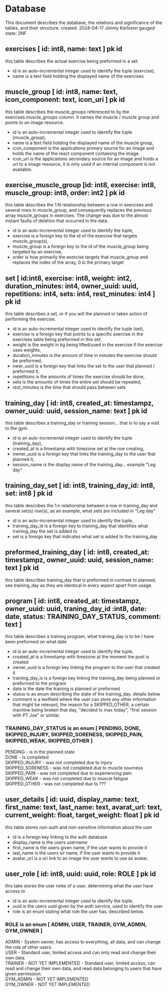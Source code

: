 # Database

This document describes the database, the relations and significance of the tables, and their structure.
created: 2024-04-17 Jimmy Karlsson
gauged state: 2NF

## exercises [ id: int8, name: text ] pk id

this table describes the actual exercise being preformed in a set.

- id is an auto-incremental integer used to identify the tuple (exercise),
- name is a text field holding the displayed name of the exercises

## muscle_group [ id: int8, name: text, icon_component: text, icon_uri ] pk id

this table describes the muscle_groups referenced to by the exercises.muscle_groups column.
It names the muscle / muscle group and points to an image resource.

- id is an auto-incremental integer used to identify the tuple (muscle_group),
- name is a text field holding the displayed name of the muscle group,
- icon_component is the applications primary source for an image and holds the name of the react component containing the image.
- icon_uri is the applications secondary source for an image and holds a uri to a image resource, it is only used if an internal component is not available.

## exercise_muscle_group [id: int8, exercise: int8, muscle_group: int8, order: int2 ] pk id

this table describes the 1:N relationship between a row in exercises and several rows in muscle_group,
and consequently replaces the previous array muscle_groups in exercises. The change was due to the almost instant faults of deletion that occurred in the data.

- id is an auto-incremental integer used to identify the tuple,
- exercise is a foreign key to the id of the exercise that targets muscle_group(s),
- muscle_group is a foreign key to the id of the muscle_group being targeted by an exercise,
- order is how primarily the exercise targets that muscle_group and replaces the index of the array, 0 is the primary target

## set [ id:int8, exercise: int8, weight: int2, duration_minutes: int4, owner_uuid: uuid, repetitions: int4, sets: int4, rest_minutes: int4 ] pk id

this table describes a set, or if you will the planned or taken action of performing the exercise.

- id is an auto-incremental integer used to identify the tuple (set),
- exercise is a foreign key that points to a specific exercise in the exercises table being preformed in this set,
- weight is the weight in kg being lifted/used in the exercise if the exercise uses weights,
- duration_minutes is the amount of time in minutes the exercise should be preformed,
- ower_uuid is a foreign key that links the set to the user that planned / preformed it,
- repetitions is the amounts of times the exercise should be done,
- sets is the amounts of times the entire set should be repeated,
- rest_minutes is the time that should pass between sets

## training_day [ id: int8, created_at: timestampz, owner_uuid: uuid, session_name: text ] pk id

this table describes a training_day or training session… that is to say a visit to the gym.

- id is an auto-incremental integer used to identify the tuple (training_day),
- created_at is a timestamp with timezone set at the row creating,
- owner_uuid is a foreign key that links the training_day to the user that planned it,
- session_name is the display name of the training_day… example "Leg day"

## training_day_set [ id: int8, training_day_id: int8, set: int8 ] pk id

this table describes the 1:n relationship between a row in training_day and several  set(s) row(s),
as an example, what sets are included in "Leg day"

- id is an auto-incremental integer used to identify the tuple,
- training_day_id is a foreign key to training_day that identifies what training_day the set is added to
- set is a foreign key that indicates what set is added to the training_day

## preformed_training_day [ id: int8, created_at: timestampz, owner_uuid: uuid, session_name: text ] pk id

this table describes training_day that is preformed in contrast to planned, see training_day as they are identical in every aspect apart from usage.

## program [ id: int8, created_at: timestampz, owner_uuid: uuid, traning_day_id :int8, date: date, status: TRAINING_DAY_STATUS, comment: text ]

this table describes a training program, what training_day is to be / have been preformed on what date

- id is an auto-incremental integer used to identify the tuple,
- created_at is a timestamp with timezone at the moment the post is created
- owner_uuid is a foreign key linking the program to the user that created it
- training_day_is is a foreign key linking the training_day being planned or preformed to the program
- date is the date the training is planned or preformed
- status is an enum describing the state of the training_day. details below
- comment is a textfield where the user can store any other information that might be relevant, the reason for a SKIPPED_OTHER, a certain machine being broken that day, "decided to max today", "first session with PT Joe" or similar.

### TRAINING_DAY_STATUS is an enum [ PENDING, DONE, SKIPPED_INJURY, SKIPPED_SORENESS, SKIPPED_PAIN, SKIPPED_WEAK, SKIPPED_OTHER ]

  PENDING - is in the planned state  
  DONE - is completed  
  SKIPPED_INJURY - was not completed due to injury  
  SKIPPED_SORENESS - was not completed due to muscle sourness  
  SKIPPED_PAIN - was not completed due to experiencing pain  
  SKIPPED_WEAK - was not completed due to muscle fatigue  
  SKIPPED_OTHER - was not completed due to ???  

## user_details [ id: uuid, display_name: text, first_name: text, last_name: text, avarat_url: text, current_weight: float, target_weight: float ] pk id

this table stores non-auth and non-sensitive information about the user

- id is a foreign key linking to the auth database
- display_name is the users username
- first_name is the users given name, if the user wants to provide it
- last_name is the users sir name, if the user wants to provide it
- avatar_url is a uri link to an image the user wants to use as avatar.

## user_role [ id: int8, uuid: uuid, role: ROLE ] pk id

this take stores the user roles of a user, determining what the user have access to

- id is an auto-incremental integer used to identify the tuple,
- uuid is the users uuid given by the auth service, used to identify the user
- role is an enum stating what role the user has, described below.

### ROLE is an enum [ ADMIN, USER, TRAINER, GYM_ADMIN, GYM_OWNER ]

  ADMIN - System owner, has access to everything, all data, and can change the role of other users.  
  USER - Standard user, limited access and can only read and change their own data.  
  TRAINER - NOT YET IMPLEMENTED - Standard user, limited access, can read and change their own data, and read data belonging to users that have given permission.  
  GYM_ADMIN -  NOT YET IMPLEMENTED  
  GYM_OWNER - NOT YET IMPLEMENTED  
